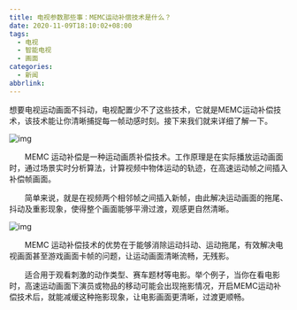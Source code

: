```yaml
---
title: 电视参数那些事：MEMC运动补偿技术是什么？
date: 2020-11-09T18:10:02+08:00
tags:
  - 电视
  - 智能电视
  - 画面
categories:
  - 新闻
abbrlink:
---
```


想要电视运动画面不抖动，电视配置少不了这些技术，它就是MEMC运动补偿技术，该技术能让你清晰捕捉每一帧动感时刻。接下来我们就来详细了解一下。

![img](https://cdn.jsdelivr.net/gh/yakeing/Documentation@main/Hexo/images/2c01-iumkapv8124719.jpg)

　　MEMC 运动补偿是一种运动画质补偿技术。工作原理是在实际播放运动画面时，通过场景实时分析算法，计算视频中物体运动的轨迹，在高速运动帧之间插入补偿帧画面。

　　简单来说，就是在视频两个相邻帧之间插入新帧，由此解决运动画面的拖尾、抖动及重影现象，使得整个画面能够平滑过渡，观感更自然清晰。

![img](https://cdn.jsdelivr.net/gh/yakeing/Documentation@main/Hexo/images/73d9-kcieywa1353738.jpg)

　　MEMC 运动补偿技术的优势在于能够消除运动抖动、运动拖尾，有效解决电视画面甚至游戏画面卡帧的问题，让运动画面清晰流畅，无残影。

　　适合用于观看刺激的动作类型、赛车题材等电影。举个例子，当你在看电影时，高速运动画面下演员或物品的移动可能会出现拖影情况，开启MEMC运动补偿技术后，就能减缓这种拖影现象，让电影画面更清晰，过渡更顺畅。